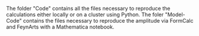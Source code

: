 The folder "Code" contains all the files necessary to reproduce the calculations either locally or on a cluster using Python.
The foler "Model-Code" contains the files necessary to reproduce the amplitude via FormCalc and FeynArts with a Mathematica notebook.
